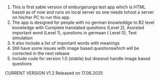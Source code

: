 1) This is first sable version of einburgerungs test app which is HTML based as of now and runs on local server so one needs tohost a server on his/her PC to run this app.
2) The app is designed for people with no german knowleddge to B2 level knowledge with Complete translated questions (Level 2), Assisted important word (Level 1), questions in germaan ( Level 0), Test simulation 
3) It also include a list of important words with meanings 
4) Still have some issues with image based questionswhich will be corrected in the next release
5) Include code for version 1.0 (stable) but doesnot handle image based questions

CURRENT VERSION V1.2 Released on 17.06.2025 
